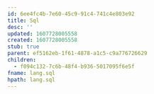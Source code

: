 ```yaml
---
id: 6ee4fc4b-7e60-45c9-91c4-741c4e803e92
title: Sql
desc: ''
updated: 1607728005558
created: 1607728005558
stub: true
parent: ef5162eb-1f61-4878-a1c5-c9a776726629
children:
  - f094c132-7c6b-48f4-b936-5017095f6e5f
fname: lang.sql
hpath: lang.sql
---
```



